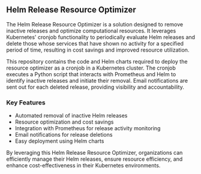 ## Helm Release Resource Optimizer

The Helm Release Resource Optimizer is a solution designed to remove inactive releases and optimize computational resources. It leverages Kubernetes' cronjob functionality to periodically evaluate Helm releases and delete those whose services that have shown no activity for a specified period of time, resulting in cost savings and improved resource utilization.

This repository contains the code and Helm charts required to deploy the resource optimizer as a cronjob in a Kubernetes cluster. The cronjob executes a Python script that interacts with Prometheus and Helm to identify inactive releases and initiate their removal. Email notifications are sent out for each deleted release, providing visibility and accountability.

### Key Features

- Automated removal of inactive Helm releases
- Resource optimization and cost savings
- Integration with Prometheus for release activity monitoring
- Email notifications for release deletions
- Easy deployment using Helm charts

By leveraging this Helm Release Resource Optimizer, organizations can efficiently manage their Helm releases, ensure resource efficiency, and enhance cost-effectiveness in their Kubernetes environments.